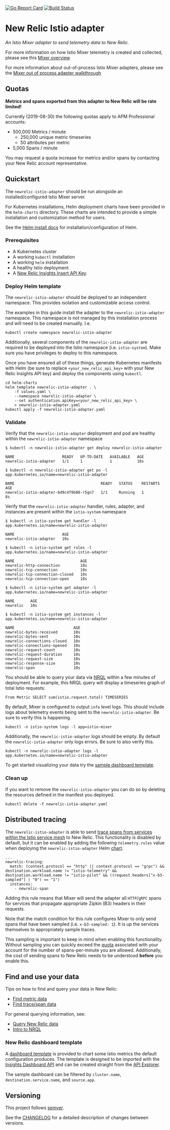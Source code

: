 [![Go Report Card](https://goreportcard.com/badge/github.com/newrelic/newrelic-istio-adapter)](https://goreportcard.com/report/github.com/newrelic/newrelic-istio-adapter)
[![Build Status](https://travis-ci.com/newrelic/newrelic-istio-adapter.svg?branch=master)](https://travis-ci.com/newrelic/newrelic-istio-adapter)

# New Relic Istio adapter

*An Istio Mixer adapter to send telemetry data to New Relic.*

For more information on how Istio Mixer telemetry is created and collected, please see this [Mixer overview](https://istio.io/docs/reference/config/policy-and-telemetry/mixer-overview/). 

For more information about out-of-process Istio Mixer adapters, please see the [Mixer out of process adapter walkthrough](https://github.com/istio/istio/wiki/Mixer-Out-Of-Process-Adapter-Walkthrough)

## Quotas

**Metrics and spans exported from this adapter to New Relic will be rate limited!**

Currently (2019-08-30) the following quotas apply to APM Professional accounts:

*   500,000 Metrics / minute
    *   250,000 unique metric timeseries
    *   50 attributes per metric
*   5,000 Spans / minute

You may request a quota increase for metrics and/or spans by contacting your New Relic account representative.

## Quickstart

The `newrelic-istio-adapter` should be run alongside an installed/configured Istio Mixer server.

For Kubernetes installations, Helm deployment charts have been provided in the `helm-charts` directory.
These charts are intended to provide a simple installation and customization method for users.

See the [Helm install docs](https://helm.sh/docs/using_helm/#install-helm) for installation/configuration of Helm.

### Prerequisites

*   A Kubernetes cluster
*   A working `kubectl` installation
*   A working `helm` installation
*   A healthy Istio deployment
*   A [New Relic Insights Insert API Key](https://docs.newrelic.com/docs/apis/get-started/intro-apis/types-new-relic-api-keys#event-insert-key).

### Deploy Helm template

The `newrelic-istio-adapter` should be deployed to an independent namespace.
This provides isolation and customizable access control.

The examples in this guide install the adapter to the `newrelic-istio-adapter` namespace.
This namespace is not managed by this installation process and will need to be created manually.
I.e.

```shell
kubectl create namespace newrelic-istio-adapter
```

Additionally, several components of the `newrelic-istio-adapter` are required to be deployed into the Istio namespace (i.e. `istio-system`).
Make sure you have privileges to deploy to this namespace.

Once you have ensured all of these things, generate Kubernetes manifests with Helm (be sure to replace `<your_new_relic_api_key>` with your New Relic Insights API key) and deploy the components using `kubectl`.

```shell
cd helm-charts
helm template newrelic-istio-adapter . \
    -f values.yaml \
    --namespace newrelic-istio-adapter \
    --set authentication.apiKey=<your_new_relic_api_key> \
    > newrelic-istio-adapter.yaml
kubectl apply -f newrelic-istio-adapter.yaml
```

### Validate

Verify that the `newrelic-istio-adapter` deployment and pod are healthy within the `newrelic-istio-adapter` namespace

```
$ kubectl -n newrelic-istio-adapter get deploy newrelic-istio-adapter

NAME                     READY   UP-TO-DATE   AVAILABLE   AGE
newrelic-istio-adapter   1/1     1            1           10s

$ kubectl -n newrelic-istio-adapter get po -l app.kubernetes.io/name=newrelic-istio-adapter

NAME                                      READY   STATUS    RESTARTS   AGE
newrelic-istio-adapter-6d9c4f9b88-r5gn7   1/1     Running   1          8s
```

Verify that the `newrelic-istio-adapter` handler, rules, adapter, and instances are present within the `istio-system` namespace 

```
$ kubectl -n istio-system get handler -l app.kubernetes.io/name=newrelic-istio-adapter

NAME                     AGE
newrelic-istio-adapter   10s

$ kubectl -n istio-system get rules -l app.kubernetes.io/name=newrelic-istio-adapter

NAME                             AGE
newrelic-http-connection         10s
newrelic-tcp-connection          10s
newrelic-tcp-connection-closed   10s
newrelic-tcp-connection-open     10s

$ kubectl -n istio-system get adapter -l app.kubernetes.io/name=newrelic-istio-adapter

NAME       AGE
newrelic   10s

$ kubectl -n istio-system get instances -l app.kubernetes.io/name=newrelic-istio-adapter

NAME                          AGE
newrelic-bytes-received       10s
newrelic-bytes-sent           10s
newrelic-connections-closed   10s
newrelic-connections-opened   10s
newrelic-request-count        10s
newrelic-request-duration     10s
newrelic-request-size         10s
newrelic-response-size        10s
newrelic-span                 10s
```

You should be able to query your data via [NRQL](https://docs.newrelic.com/docs/query-data/nrql-new-relic-query-language/getting-started/introduction-nrql) within a few minutes of deployment. For example, this NRQL query will display a timeseries graph of total Istio requests:

```
From Metric SELECT sum(istio.request.total) TIMESERIES
```

By default, Mixer is configured to output `info` level logs.
This should include logs about telemetry events being sent to the `newrelic-istio-adapter`.
Be sure to verify this is happening.

```shell
kubectl -n istio-system logs -l app=istio-mixer
```

Additionally, the `newrelic-istio-adapter` logs should be empty.
By default the `newrelic-istio-adapter` only logs errors.
Be sure to also verify this.

```shell
kubectl -n newrelic-istio-adapter logs -l app.kubernetes.io/name=newrelic-istio-adapter
```

To get started visualizing your data try the [sample dashboard template](#new-relic-dashboard-template).

### Clean up

If you want to remove the `newrelic-istio-adapter` you can do so by deleting the resources defined in the manifest you deployed.

```
kubectl delete -f newrelic-istio-adapter.yaml
```

## Distributed tracing

The `newrelic-istio-adapter` is able to send [trace spans from services within the Istio service mesh](https://istio.io/docs/tasks/telemetry/distributed-tracing/overview/) to New Relic.
This functionality is disabled by default, but it can be enabled by adding the following `telemetry.rules` value when deploying the `newrelic-istio-adapter` Helm [chart](./helm-charts/README.md#configuration).

```
...
newrelic-tracing:
  match: (context.protocol == "http" || context.protocol == "grpc") && destination.workload.name != "istio-telemetry" && destination.workload.name != "istio-pilot" && ((request.headers["x-b3-sampled"] | "0") == "1")
  instances:
    - newrelic-span
```

Adding this rule means that Mixer will send the adapter all `HTTP`/`gRPC` spans for services that propagate appropriate Zipkin (B3) headers in their requests.

Note that the match condition for this rule configures Mixer to only send spans that have been sampled (i.e. `x-b3-sampled: 1`).
It is up the services themselves to appropriately sample traces.

This sampling is important to keep in mind when enabling this functionality.
Without sampling you can quickly exceed the [quota](#quotas) associated with your account for the number of spans-per-minute you are allowed.
Additionally, the cost of sending spans to New Relic needs to be understood **before** you enable this.

## Find and use your data

Tips on how to find and query your data in New Relic:
- [Find metric data](https://docs.newrelic.com/docs/data-ingest-apis/get-data-new-relic/metric-api/introduction-metric-api#find-data)
- [Find trace/span data](https://docs.newrelic.com/docs/understand-dependencies/distributed-tracing/trace-api/introduction-trace-api#view-data)

For general querying information, see:
- [Query New Relic data](https://docs.newrelic.com/docs/using-new-relic/data/understand-data/query-new-relic-data)
- [Intro to NRQL](https://docs.newrelic.com/docs/query-data/nrql-new-relic-query-language/getting-started/introduction-nrql)

### New Relic dashboard template

A [dashboard template](sample_newrelic_dashboard.json) is provided to chart some Istio metrics the default configuration produces. The template is designed to be imported with the [Insights Dashboard API](https://docs.newrelic.com/docs/insights/insights-api/manage-dashboards/insights-dashboard-api) and can be created straight from the [API Explorer](https://rpm.newrelic.com/api/explore/dashboards/create).

The sample dashboard can be filtered by `cluster.name`, `destination.service.name`, and `source.app`.

## Versioning

This project follows [semver](http://semver.org/).

See the [CHANGELOG](./CHANGELOG.md) for a detailed description of changes between versions.
